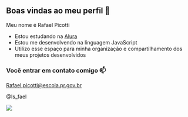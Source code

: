## Boas vindas ao meu perfil 💙

Meu nome é Rafael Picotti

- Estou estudando na [Alura](https://www.alura.com.br)
- Estou me desenvolvendo na linguagem JavaScript
- Utilizo esse espaço para minha organização e compartilhamento dos meus projetos desenvolvidos

### Você entrar em contato comigo 📫

Rafael.picotti@escola.pr.gov.br 

@Is_fael

![](https://media1.tenor.com/m/wFZSTXCzdLMAAAAC/acervoism-gifs-agatha-nunes.gif)
